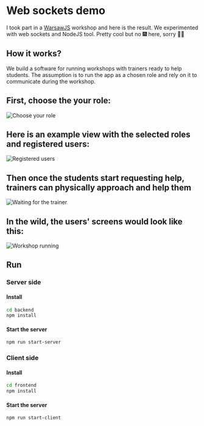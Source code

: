 # Web sockets demo

I took part in a [WarsawJS](https://warsawjs.com/) workshop and here is the result. We experimented with
web sockets and  NodeJS tool. Pretty cool but no :fireworks: here, sorry :man_shrugging:

## How it works?

We build a software for running workshops with trainers ready to help
students. The assumption is to run the app as a chosen role and rely on it
to communicate during the workshop.

## First, choose the your role:
![Choose your role](images/choose_role.png)

## Here is an example view with the selected roles and registered users:

![Registered users](images/setup_ready.png)

## Then once the students start requesting help, trainers can physically approach and help them
![Waiting for the trainer](images/queue.png)

## In the wild, the users' screens would look like this:
![Workshop running](images/wild.png)

## Run
### Server side
#### Install

```sh
cd backend
npm install
```

#### Start the server

```sh
npm run start-server
```

### Client side
#### Install

```sh
cd frontend
npm install
```

#### Start the server

```sh
npm run start-client
```

